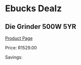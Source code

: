 
# Ebucks Dealz
## Die Grinder 500W 5YR
[Product Page](https://www.ebucks.com/web/shop/productSelected.do?prodId=1199872585&catId=336131693)

Price: R1529.00

Savings: 


	